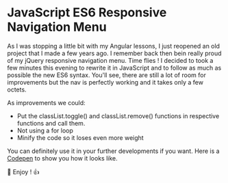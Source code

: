 # JavaScript ES6 Responsive Navigation Menu

As I was stopping a little bit with my Angular lessons, I just reopened an old project that I made a few years ago. I remember back then bein really proud of my jQuery responsive navigation menu. Time flies !
I decided to took a few minutes this evening to rewrite it in JavaScript and to follow as much as possible the new ES6 syntax.
You'll see, there are still a lot of room for improvements but the nav is perfectly working and it takes only a few octets.

As improvements we could:

- Put the classList.toggle() and classList.remove() functions in respective functions and call them.
- Not using a for loop
- Minify the code so it loses even more weight

You can definitely use it in your further developments if you want.
Here is a [Codepen](https://codepen.io/Modjo/pen/xLGLvx) to show you how it looks like.

:rocket: Enjoy ! :+1:
